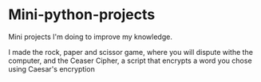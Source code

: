 # Mini-python-projects
Mini projects I'm doing to improve my knowledge.

I made the rock, paper and scissor game, where you will dispute withe the computer, and the Ceaser Cipher, a script that encrypts a word you chose using Caesar's encryption
